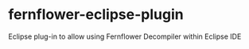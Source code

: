 fernflower-eclipse-plugin
=========================

Eclipse plug-in to allow using Fernflower Decompiler within Eclipse IDE 
